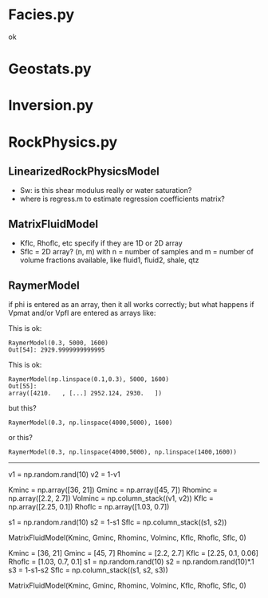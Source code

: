 # Facies.py

ok

# Geostats.py

# Inversion.py

# RockPhysics.py

## LinearizedRockPhysicsModel

* Sw: is this shear modulus really or water saturation?
* where is regress.m to estimate regression coefficients matrix?

## MatrixFluidModel

* Kflc, Rhoflc, etc specify if they are 1D or 2D array
* Sflc = 2D array? (n, m) with n = number of samples and m = number of volume fractions available, like fluid1, fluid2, shale, qtz

## RaymerModel

if phi is entered as an array, then it all works correctly; but what happens if Vpmat and/or Vpfl are entered as arrays like:

This is ok:

    RaymerModel(0.3, 5000, 1600)
    Out[54]: 2929.9999999999995

This is ok:

    RaymerModel(np.linspace(0.1,0.3), 5000, 1600)
    Out[55]: 
    array([4210.   , [...] 2952.124, 2930.   ])

but this?

    RaymerModel(0.3, np.linspace(4000,5000), 1600)

or this?

    RaymerModel(0.3, np.linspace(4000,5000), np.linspace(1400,1600))

***

v1 = np.random.rand(10)
v2 = 1-v1

Kminc = np.array([36, 21])
Gminc = np.array([45, 7])
Rhominc = np.array([2.2, 2.7])
Volminc = np.column_stack((v1, v2))
Kflc = np.array([2.25, 0.1])
Rhoflc = np.array([1.03, 0.7])

s1 = np.random.rand(10)
s2 = 1-s1
Sflc = np.column_stack((s1, s2))


MatrixFluidModel(Kminc, Gminc, Rhominc, Volminc, Kflc, Rhoflc, Sflc, 0)



Kminc = [36, 21]
Gminc = [45, 7]
Rhominc = [2.2, 2.7]
Kflc = [2.25, 0.1, 0.06]
Rhoflc = [1.03, 0.7, 0.1]
s1 = np.random.rand(10)
s2 = np.random.rand(10)*.1
s3 = 1-s1-s2
Sflc = np.column_stack((s1, s2, s3))

MatrixFluidModel(Kminc, Gminc, Rhominc, Volminc, Kflc, Rhoflc, Sflc, 0)